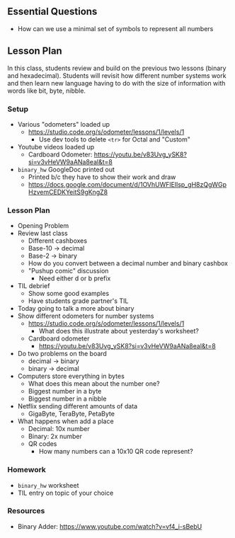 ## Essential Questions

- How can we use a minimal set of symbols to represent all numbers

## Lesson Plan

In this class, students review and build on the previous two lessons (binary
and hexadecimal). Students will revisit how different number systems work and
then learn new language having to do with the size of information with words
like bit, byte, nibble.

### Setup

- Various "odometers" loaded up
    - https://studio.code.org/s/odometer/lessons/1/levels/1
        - Use dev tools to delete `<tr>` for Octal and "Custom"
- Youtube videos loaded up
    - Cardboard Odometer: https://youtu.be/v83Uvg_ySK8?si=v3vHeVW9aANa8eal&t=8
- `binary_hw` GoogleDoc printed out
    - Printed b/c they have to show their work and draw
    - https://docs.google.com/document/d/1OVhUWFlEIlsp_gH8zQgWGpHzvemCEDKYeitS9gKngZ8

### Lesson Plan

- Opening Problem
- Review last class
    - Different cashboxes
    - Base-10 -> decimal
    - Base-2 -> binary
    - How do you convert between a decimal number and binary cashbox
    - "Pushup comic" discussion
        - Need either d or b prefix
- TIL debrief
    - Show some good examples
    - Have students grade partner's TIL
- Today going to talk a more about binary
- Show different odometers for number systems
    - https://studio.code.org/s/odometer/lessons/1/levels/1
        - What does this illustrate about yesterday's worksheet?
    - Cardboard odometer
        - https://youtu.be/v83Uvg_ySK8?si=v3vHeVW9aANa8eal&t=8
- Do two problems on the board
    - decimal -> binary
    - binary -> decimal
- Computers store everything in bytes
    - What does this mean about the number one?
    - Biggest number in a byte
    - Biggest number in a nibble
- Netflix sending different amounts of data
    - GigaByte, TeraByte, PetaByte
- What happens when add a place
    - Decimal: 10x number
    - Binary: 2x number
    - QR codes
        - How many numbers can a 10x10 QR code represent?

### Homework

- `binary_hw` worksheet
- TIL entry on topic of your choice

### Resources

- Binary Adder: https://www.youtube.com/watch?v=vf4_i-sBebU
